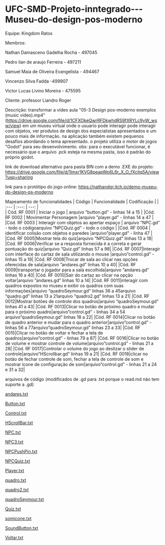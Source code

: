 # UFC-SMD-Projeto-inntegrado---Museu-do-design-pos-moderno

Equipe: Kingdom Ratos


Membros:

  Nathan Damasceno Gadelha Rocha - 497045
  
  Pedro ilan de araujo Ferreira - 497211
  
  Samuel Maia de Oliveira Evangelista - 494467
  
  Vincenzo Silva Fadda -499907
  
  Victor Lucas Livino Moreira - 475595
  
Cliente: professor Liandro Roger

Descrição: transformar a vídeo aula "05-3 Design pos-moderno exemplos (music video).mp4"(https://drive.google.com/file/d/1CFXOkeQwrRFDkwhdRS9fXRYLc9yW_wsw/view) em um museu virtual onde o usuario pode interagir pode interagir com objetos, ver produtos de design dos especialistas apresentados e um pouco mais de informação. na aplicação também existem pequenos desafios abordando o tema apresentado. o projeto utiliza o motor de jogos "Godot" para seu desenvolvimento.
obs: para o executável funcionar, é necessário que o arquivo .pck esteja na mesma pasta, isso é padrão do próprio godot.

link de download alternativo para pasta BIN com a demo .EXE do projeto: https://drive.google.com/file/d/1lmxr1KVG8peapWo6L6r_X_O_fXcitq5A/view?usp=sharing

link para o protótipo do jogo online: https://nathandgr.itch.io/demo-museu-do-design-ps-moderno



Mapeamento de funcionalidades
|  Código               |  Funcionalidade                |                    Codificação                  |
| :---                 |            :---:                |                           ---:                  |  
| Cód. RF 0001        |     Iniciar o jogo               |       arquivo ”button.gd” - linhas 14 a 15      |
|Cód. RF 0002 | Movimentar Personagem    |arquivo ”player.gd” - linhas 14 a 47  |   
|Cód. RF 0003   |  Interagir com objetos ao apertar espaço    |   arquivo ”NPC.gd” - todo o códigoarquivo ”NPCQuiz.gd” - todo o código         |
|Cód. RF 0004    |   identificar colisão com objetos e paredes |arquivo”player.gd” - linha 47 |
|Cód. RF 0005|Mostrar tela do quiz|arquivo ”NPCQuiz.gd” linhas 13 a 18|
|Cód. RF 0006|Verificar se a resposta fornecida é a correta e gerar pontuação do quiz|arquivo ”Quiz.gd” linhas 57 a 98|
|Cód. RF 0007|Interagir com interface do cartaz de sala utilizando o mouse |arquivo”control.gd” - linhas 15 a 19|
|Cód. RF 0008|Trocar de sala ao clicar nas opções oferecidas de sala|arquivo ”andares.gd” linhas 10 a 40|
|Cód. RF 0009|transportar o jogador para a sala escolhida|arquivo ”andares.gd” linhas 16 a 40|
|Cód. RF 0010|Sair do cartaz ao clicar na opção voltar|arquivo ”andares.gd” linhas 10 a 14|
|Cód. RF 0011|interagir com quadros expostos no museu e exibir os quadros com suas informações|arquivo “quadroSeymour.gd” linhas 36 a 45arquivo “quadro.gd” linhas 13 a 21arquivo “quadro2.gd” linhas 13 a 21|
|Cód. RF 0012|Mostrar botões de controle dos quadros|arquivo “quadroSeymour.gd” linhas 41 a 43|
|Cód. RF 0013|Clicar no botão de próximo quadro e mudar para o próximo quadro|arquivo”control.gd” - linhas 34 a 54 arquivo”quadroSeymour.gd” linhas 18 a 22|
|Cód. RF 0014|Clicar no botão de quadro anterior e mudar para o quadro anterior|arquivo”control.gd” - linhas 56 a 77arquivo”quadroSeymour.gd” linhas 23 a 33|
|Cód. RF 0015|Clicar no botão de voltar e fechar a tela de quadros|arquivo”control.gd” - linhas 79 a 87|
|Cód. RF 0016|Clicar no botão de volume e mostrar controle de volume|arquivo”control.gd” - linhas 21 a 28|
|Cód. RF 0017|Controlar o volume do jogo ao deslizar o slider de controle|arquivo”HScrollbar.gd” linhas 19 a 21|
|Cód. RF 0018|clicar no botão de fechar controle de som, fechar a tela de controle de som e mostrar ícone de configuração de som|arquivo”control.gd” - linhas 21 a 24 e 31 a 32|







arquivos de código (modificados de .gd para .txt porque o read.md não tem suporte a .gd)


[andares.txt](https://github.com/KingdomRatos/UFC-SMD-Projeto-inntegrado---Museu-do-design-pos-moderno/files/7850520/andares.txt)

[Button.txt](https://github.com/KingdomRatos/UFC-SMD-Projeto-inntegrado---Museu-do-design-pos-moderno/files/7850521/Button.txt)

[Control.txt](https://github.com/KingdomRatos/UFC-SMD-Projeto-inntegrado---Museu-do-design-pos-moderno/files/7850522/Control.txt)

[HScrollBar.txt](https://github.com/KingdomRatos/UFC-SMD-Projeto-inntegrado---Museu-do-design-pos-moderno/files/7850523/HScrollBar.txt)

[NPC.txt](https://github.com/KingdomRatos/UFC-SMD-Projeto-inntegrado---Museu-do-design-pos-moderno/files/7850524/NPC.txt)

[NPC3.txt](https://github.com/KingdomRatos/UFC-SMD-Projeto-inntegrado---Museu-do-design-pos-moderno/files/7850525/NPC3.txt)

[NPCPushPin.txt](https://github.com/KingdomRatos/UFC-SMD-Projeto-inntegrado---Museu-do-design-pos-moderno/files/7850526/NPCPushPin.txt)

[NPCQuiz.txt](https://github.com/KingdomRatos/UFC-SMD-Projeto-inntegrado---Museu-do-design-pos-moderno/files/7850527/NPCQuiz.txt)

[Player.txt](https://github.com/KingdomRatos/UFC-SMD-Projeto-inntegrado---Museu-do-design-pos-moderno/files/7850528/Player.txt)

[quadro.txt](https://github.com/KingdomRatos/UFC-SMD-Projeto-inntegrado---Museu-do-design-pos-moderno/files/7850529/quadro.txt)

[quadro2.txt](https://github.com/KingdomRatos/UFC-SMD-Projeto-inntegrado---Museu-do-design-pos-moderno/files/7850530/quadro2.txt)

[quadroSeymour.txt](https://github.com/KingdomRatos/UFC-SMD-Projeto-inntegrado---Museu-do-design-pos-moderno/files/7850531/quadroSeymour.txt)

[Quiz.txt](https://github.com/KingdomRatos/UFC-SMD-Projeto-inntegrado---Museu-do-design-pos-moderno/files/7850532/Quiz.txt)

[somicone.txt](https://github.com/KingdomRatos/UFC-SMD-Projeto-inntegrado---Museu-do-design-pos-moderno/files/7850533/somicone.txt)

[SoundButton.txt](https://github.com/KingdomRatos/UFC-SMD-Projeto-inntegrado---Museu-do-design-pos-moderno/files/7850534/SoundButton.txt)

[Voltar.txt](https://github.com/KingdomRatos/UFC-SMD-Projeto-inntegrado---Museu-do-design-pos-moderno/files/7850535/Voltar.txt)








